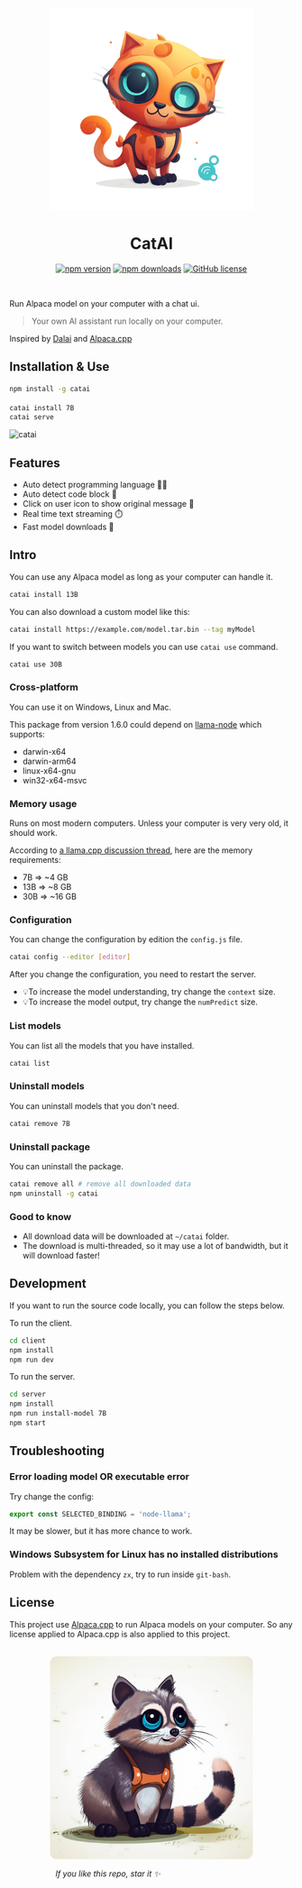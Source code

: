 <div align="center">
    <img alt="CatAI Logo" src="./demo/logo.png" width="360px"/>
    <h1>CatAI</h1>
</div>

<div align="center">

[![npm version](https://badge.fury.io/js/catai.svg)](https://badge.fury.io/js/catai)
[![npm downloads](https://img.shields.io/npm/dt/catai.svg)](https://www.npmjs.com/package/catai)
[![GitHub license](https://img.shields.io/github/license/ido-pluto/catai)](./LICENSE)

</div>
<br />

Run Alpaca model on your computer with a chat ui.

> Your own AI assistant run locally on your computer.

Inspired by [Dalai](https://github.com/cocktailpeanut/dalai) and [Alpaca.cpp](https://github.com/antimatter15/alpaca.cpp)

## Installation & Use

```bash
npm install -g catai

catai install 7B
catai serve
```

![catai](https://github.com/ido-pluto/catai/blob/main/demo/chat.gif)

## Features
- Auto detect programming language 🧑‍💻
- Auto detect code block 📃
- Click on user icon to show original message 💬
- Real time text streaming ⏱️
- Fast model downloads 🚀

## Intro

You can use any Alpaca model as long as your computer can handle it.
```bash
catai install 13B
```
You can also download a custom model like this:

```bash
catai install https://example.com/model.tar.bin --tag myModel
```

If you want to switch between models you can use `catai use` command.
```bash
catai use 30B
```

### Cross-platform
You can use it on Windows, Linux and Mac.

This package from version 1.6.0 could depend on [llama-node](https://github.com/hlhr202/llama-node)
which supports:

- darwin-x64
- darwin-arm64
- linux-x64-gnu
- win32-x64-msvc

### Memory usage
Runs on most modern computers. Unless your computer is very very old, it should work.

According to [a llama.cpp discussion thread](https://github.com/ggerganov/llama.cpp/issues/13), here are the memory requirements:

- 7B => ~4 GB
- 13B => ~8 GB
- 30B => ~16 GB

### Configuration
You can change the configuration by edition the `config.js` file.
```bash
catai config --editor [editor]
```

After you change the configuration, you need to restart the server.

- 💡To increase the model understanding, try change the `context` size.
- 💡To increase the model output, try change the `numPredict` size.

### List models
You can list all the models that you have installed.
```bash
catai list
```

### Uninstall models
You can uninstall models that you don't need.
```bash
catai remove 7B
```
### Uninstall package
You can uninstall the package.
```bash
catai remove all # remove all downloaded data
npm uninstall -g catai
```

### Good to know
- All download data will be downloaded at `~/catai` folder.
- The download is multi-threaded, so it may use a lot of bandwidth, but it will download faster!


## Development

If you want to run the source code locally, you can follow the steps below.

To run the client.
```bash
cd client
npm install
npm run dev
```

To run the server.
```bash
cd server
npm install
npm run install-model 7B
npm start
```

## Troubleshooting

### Error loading model OR executable error
Try change the config:
```js
export const SELECTED_BINDING = 'node-llama';
```

It may be slower, but it has more chance to work.

### Windows Subsystem for Linux has no installed distributions

Problem with the dependency `zx`, try to run inside `git-bash`.

## License

This project use [Alpaca.cpp](https://github.com/antimatter15/alpaca.cpp) to run Alpaca models on your computer.
So any license applied to Alpaca.cpp is also applied to this project.

<br />

<div align="center" width="360">
    <img alt="Star please" src="./demo/star.please.png" style="border-radius: 12px" width="360px" margin="auto" />
    <br/>
    <p align="right">
        <i>If you like this repo, star it ✨</i>&nbsp;&nbsp;&nbsp;&nbsp;&nbsp;&nbsp;&nbsp;&nbsp;&nbsp;&nbsp;&nbsp;&nbsp;&nbsp;&nbsp;&nbsp;&nbsp;&nbsp;&nbsp;&nbsp;&nbsp;&nbsp;&nbsp;&nbsp;&nbsp;&nbsp;&nbsp;&nbsp;&nbsp;&nbsp;&nbsp;&nbsp;&nbsp;&nbsp;&nbsp;&nbsp;&nbsp;&nbsp;&nbsp;&nbsp;&nbsp;&nbsp;&nbsp;&nbsp;&nbsp;&nbsp;&nbsp;&nbsp;&nbsp;&nbsp;&nbsp;&nbsp;&nbsp;&nbsp;&nbsp;&nbsp;&nbsp;&nbsp;&nbsp;&nbsp;&nbsp;
    </p>
</div>
